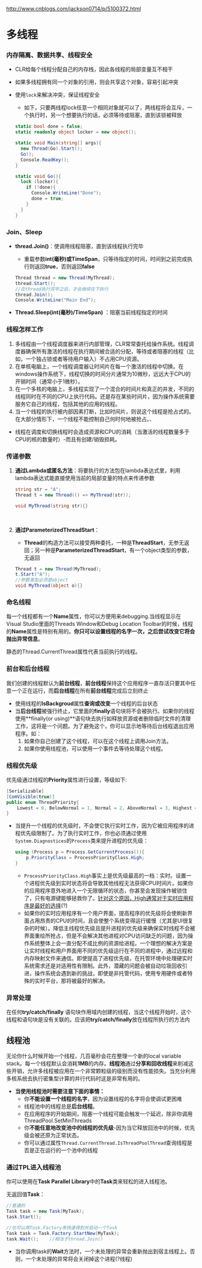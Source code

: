 http://www.cnblogs.com/jackson0714/p/5100372.html

# 多线程

### 内存隔离、数据共享、线程安全

* CLR给每个线程分配自己的内存栈，因此各线程的局部变量互不相干

* 如果多线程拥有同一个对象的引用，则会共享这个对象，容易引起冲突

* 使用`lock`来解决冲突，保证线程安全

  * 如下，只要两线程lock任意一个相同对象就可以了，两线程将会互斥，一个执行时，另一个想要执行的话，必须等待或阻塞，直到该锁被释放

  ```c#
  static bool done = false;
  static readonly object locker = new object();

  static void Main(string[] args){
    new Thread(Go).Start();
    Go();
    Console.ReadKey();
  }

  static void Go(){
    lock (locker){
      if (!done){
        Console.WriteLine("Done");
        done = true;
      }
    }
  }
  ```



### Join、Sleep

* **thread.Join()**：使调用线程阻塞，直到该线程执行完毕

  * 重载参数**int(毫秒)或TimeSpan**，只等待指定的时间，时间到之前完成执行则返回**true**，否则返回**false**

  ```C#
  Thread thread = new Thread(MyThread);
  thread.Start();
  //在thread执行完毕之后，才会继续往下执行
  thread.Join();
  Console.WriteLine("Main End");
  ```

* **Thread.Sleep(int(毫秒)/TimeSpan)** ：阻塞当前线程指定的时间



### 线程怎样工作

1. 多线程由一个线程调度器来进行内部管理，CLR常常委托给操作系统。线程调度器确保所有激活的线程在执行期间被合适的分配，等待或者阻塞的线程（比如，一个独占锁或者等待用户输入）不占用CPU资源。
2. 在单核电脑上，一个线程调度器让时间片在每一个激活的线程中切换。在windows操作系统下，线程切换的时间分片通常为10微秒，远远大于CPU的开销时间（通常小于1微秒）。
3. 在一个多核的电脑上，多线程实现了一个混合的时间片和真正的并发，不同的线程同时在不同的CPU上执行代码。还是存在某些时间片，因为操作系统需要服务它自己的线程，包括其他的应用的线程。
4. 当一个线程的执行被内部因素打断，比如时间片，则说这个线程是抢占式的。在大部分情形下，一个线程不能控制自己何时何地被抢占。、

* 线程在调度和切换线程时会造成资源和CPU的消耗（当激活的线程数量多于CPU的核的数量时）-而且有创建/销毁损耗。



### 传递参数

1. **通过Lambda或匿名方法**：将要执行的方法包在lambda表达式里，利用lambda表达式能直接使用当前的局部变量的特点来传递参数

   ```c#
   string str = "A";
   Thread t = new Thread(() => MyThread(str));

   void MyThread(string str){}
   ```

   ​

2. **通过ParameterizedThreadStart**：

   * **Thread**的构造方法可以接受两种委托，一种是**ThreadStart**，无参无返回；另一种是**ParameterizedThreadStart**，有一个object类型的参数，无返回

   ```c#
   Thread t = new Thread(MyThread);
   t.Start("A");
   //参数类型必须是object
   void MyThread(object o){}
   ```



### 命名线程

每一个线程都有一个**Name**属性，你可以方便用来debugging.当线程显示在Visual Studio里面的Threads Window和Debug Location Toolbar的时候，线程的**Name**属性是特别有用的。**你只可以设置线程的名字一次，之后尝试改变它将会抛出异常信息**。

静态的Thread.CurrentThread属性代表当前执行的线程。



### 前台和后台线程

我们创建的线程默认为**前台线程**，**前台线程**保持这个应用程序一直存活只要其中任意一个正在运行，而**后台线程**在所有**前台线程**完成后立刻终止

* 使用线程的**IsBackgroud**属性**查询或改变**一个线程的后台状态
* 当**后台线程**被强行终止，它里面的**finally**语句块将不会被执行。如果你的线程使用**finally(or using)**语句块去执行如释放资源或者删除临时文件的清理工作，这将是一个问题。为了避免这个，你可以显示地等待后台线程退出应用程序。如：
  1. 如果你自己创建了这个线程，可以在这个线程上调用Join方法。
  2. 如果你使用线程池，可以使用一个事件去等待处理这个线程。



### 线程优先级

优先级通过线程的**Priority**属性进行设置，等级如下:

```C#
[Serializable]
[ComVisible(true)]
public enum ThreadPriority{
    Lowest = 0, BelowNormal = 1, Normal = 2, AboveNormal = 3, Highest = 4,
}
```

* 当提升一个线程的优先级时，不会使它执行实时工作，因为它被应用程序的进程优先级限制了。为了执行实时工作，你也必须通过使用`System.Diagnostices`的`Process`类来提升进程的优先级：

  ```C#
  using (Process p = Process.GetCurrentProcess()){
      p.PriorityClass = ProcessPriorityClass.High;
  }
  ```

  * `ProcessPriorityClass.High`事实上是优先级最高的一档：实时。设置一个进程优先级到实时状态将会导致其他线程无法获得CPU时间片。如果你的应用程序意外地进入一个无限循环的状态，你甚至会发现操作被锁住了，只有电源键能够拯救你了。<u>针对这个原因，High通常对于实时应用程序是最好的选择</u>(?)
  * 如果你的实时应用程序有一个用户界面，提高程序的优先级将会使刷新界面占用昂贵的CPU的时间，且会使整个系统变得运行缓慢（尤其是UI很复杂的时候）。降低主线程优先级且提升进程的优先级来确保实时线程不会被界面重绘所抢占，但是不会解决其他进程对CPU访问缺乏的问题，因为操作系统整体上会一直分配不成比例的资源给进程。一个理想的解决方案是让实时线程和用户界面用不同的优先级运行在不同的进程中，通过远程和内存映射文件来通信。即使提高了进程优先级，在托管环境中处理硬实时系统需求还是对适用性有限制。此外，潜藏的问题会被自动垃圾回收引进，操作系统会遇到新的挑战，即使是非托管代码，使用专用硬件或者特殊的实时平台，那将被最好的解决。



### 异常处理

在任何**try/catch/finally** 语句块作用域内创建的线程，当这个线程开始时，这个线程和语句块是没有关联的。应该把**try/catch/finally**放在线程所执行的方法内



## 线程池

无论你什么时候开始一个线程，几百毫秒会花在整理一个新的local variable stack。每一个线程默认会消耗**1MB**的内存。**线程池**通过**分享和回收线程**来削减这些开销，允许多线程被应用在一个非常颗粒级的级别而没有性能损失。当充分利用多核系统去执行密集型计算的并行代码时这是非常有用的。

* **当使用线程池时需要注意下面的事情：**
  * 你**不能设置一个线程的名字**，因为设置线程的名字将会使调试更困难
  * 线程池中的线程总是**后台线程**。
  * 在应用程序的开始期间，阻塞一个线程可能会触发一个延迟，除非你调用ThreadPool.SetMinThreads
  * 你**不能任意地改变池中的线程的优先级**-因为当它释放回池中的时候，优先级会被还原为正常状态。
  * 你可以通过属性`Thread.CurrentThread.IsThreadPoolThread`查询线程是否是正在运行的一个池中的线程



### 通过TPL进入线程池

你可以使用在**Task Parallel Library**中的**Task**类来轻松的进入线程池。

无返回值**Task**：

```C#
//普通的
Task task = new Task(MyTask);
task.Start();

//也可以用Task.Factory来快速得到并启动一个Task
Task task = Task.Factory.StartNew(MyTask);
task.Wait();	//相当于thread.Join()
```

* 当你调用task的**Wait**方法时，一个未处理的异常会重新抛出到宿主线程上。否则，一个未处理的异常将会关闭掉这个进程(?线程)